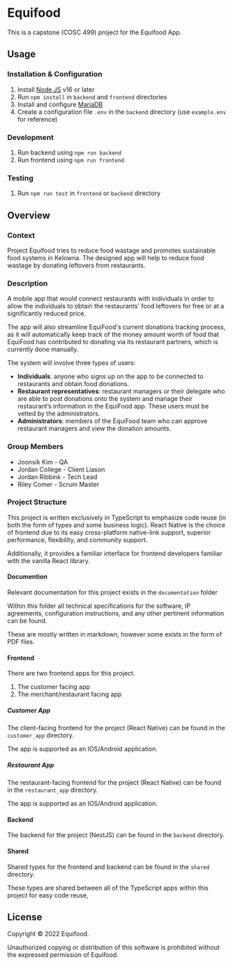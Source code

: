 # Equifood

This is a capstone (COSC 499) project for the Equifood App.

## Usage

### Installation & Configuration

1. Install [Node JS](https://nodejs.org/en/) v16 or later
2. Run `npm install` in `backend` and `frontend` directories
3. Install and configure [MariaDB](https://mariadb.org/)
4. Create a configuration file `.env` in the `backend` directory (use `example.env` for reference)

### Development

1. Run backend using `npm run backend`
2. Run frontend using `npm run frontend`

### Testing

1. Run `npm run test` in `frontend` or `backend` directory

## Overview

### Context

Project Equifood tries to reduce food wastage and promotes sustainable food systems in Kelowna. The designed app will help to reduce food wastage by donating leftovers from restaurants.

### Description

A mobile app that would connect restaurants with individuals in order to allow the individuals to obtain the restaurants' food leftovers for free or at a significantly reduced price.

The app will also streamline EquiFood's current donations tracking process, as it will automatically keep track of the money amount worth of food that EquiFood has contributed to donating via its restaurant partners, which is currently done manually.

The system will involve three types of users:

- **Individuals**: anyone who signs up on the app to be connected to restaurants and obtain food donations.
- **Restaurant representatives**: restaurant managers or their delegate who are able to post donations onto the system and manage their restaurant’s information in the EquiFood app. These users must be vetted by the administrators.
- **Administrators**: members of the EquiFood team who can approve restaurant managers and view the donation amounts.

### Group Members

- Joonsik Kim - QA
- Jordan College - Client Liason
- Jordan Ribbink - Tech Lead
- Riley Comer - Scrum Master

### Project Structure

This project is written exclusively in TypeScript to emphasize code reuse (in both the form of types and some business logic). React Native is the choice of frontend due to its easy cross-platform native-link support, superior performance, flexibility, and community support.

Additionally, it provides a familiar interface for frontend developers familiar with the vanilla React library.

#### Documention

Relevant documentation for this project exists in the `documentation` folder

Within this folder all technical specifications for the software, IP agreements, configuration instructions, and any other pertinent information can be found.

These are mostly written in markdown, however some exists in the form of PDF files.

#### Frontend

There are two frontend apps for this project.

1. The customer facing app
2. The merchant/restaurant facing app

##### Customer App

The client-facing frontend for the project (React Native) can be found in the `customer_app` directory.

The app is supported as an IOS/Android application.

##### Restaurant App

The restaurant-facing frontend for the project (React Native) can be found in the `restaurant_app` directory.

The app is supported as an IOS/Android application.

#### Backend

The backend for the project (NestJS) can be found in the `backend` directory.

#### Shared

Shared types for the frontend and backend can be found in the `shared` directory.

These types are shared between all of the TypeScript apps within this project for easy code reuse,

## License

Copyright © 2022 Equifood.

Unauthorized copying or distribution of this software is prohibited without the expressed permission of Equifood.
